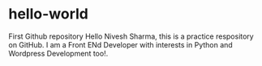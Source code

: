 # hello-world
First Github repository
Hello Nivesh Sharma, this is a practice respository on GitHub.
I am a Front ENd Developer with interests in Python and Wordpress Development too!.
